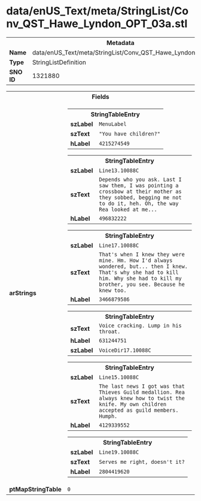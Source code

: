 <h1>data/enUS_Text/meta/StringList/Conv_QST_Hawe_Lyndon_OPT_03a.stl</h1><table><tr><th colspan="100%">Metadata</th></tr><tr><td><b>Name</b></td><td>data/enUS_Text/meta/StringList/Conv_QST_Hawe_Lyndon_OPT_03a.stl</td></tr><tr><td><b>Type</b></td><td>StringListDefinition</td></tr><tr><td><b>SNO ID</b></td><td>1321880</td></tr></table>

<table><tr><th colspan="100%">Fields</th></tr><tr><td><b>arStrings</b></td><td><table><tr><th colspan="100%">StringTableEntry</th></tr><tr><td><b>szLabel</b></td><td><code>MenuLabel</code></td></tr><tr><td><b>szText</b></td><td><code>"You have children?"</code></td></tr><tr><td><b>hLabel</b></td><td><code>4215274549</code></td></tr></table>


<table><tr><th colspan="100%">StringTableEntry</th></tr><tr><td><b>szLabel</b></td><td><code>Line13.10088C</code></td></tr><tr><td><b>szText</b></td><td><code>Depends who you ask. Last I saw them, I was pointing a crossbow at their mother as they sobbed, begging me not to do it, heh. Oh, the way Rea looked at me...</code></td></tr><tr><td><b>hLabel</b></td><td><code>496832222</code></td></tr></table>


<table><tr><th colspan="100%">StringTableEntry</th></tr><tr><td><b>szLabel</b></td><td><code>Line17.10088C</code></td></tr><tr><td><b>szText</b></td><td><code>That's when I knew they were mine. Hm. How I'd always wondered, but... then I knew. That's why she had to kill him. Why she had to kill my brother, you see. Because he knew too.</code></td></tr><tr><td><b>hLabel</b></td><td><code>3466879586</code></td></tr></table>


<table><tr><th colspan="100%">StringTableEntry</th></tr><tr><td><b>szText</b></td><td><code>Voice cracking. Lump in his throat.</code></td></tr><tr><td><b>hLabel</b></td><td><code>631244751</code></td></tr><tr><td><b>szLabel</b></td><td><code>VoiceDir17.10088C</code></td></tr></table>


<table><tr><th colspan="100%">StringTableEntry</th></tr><tr><td><b>szLabel</b></td><td><code>Line15.10088C</code></td></tr><tr><td><b>szText</b></td><td><code>The last news I got was that Thieves Guild medallion. Rea always knew how to twist the knife. My own children accepted as guild members. Humph.</code></td></tr><tr><td><b>hLabel</b></td><td><code>4129339552</code></td></tr></table>


<table><tr><th colspan="100%">StringTableEntry</th></tr><tr><td><b>szLabel</b></td><td><code>Line19.10088C</code></td></tr><tr><td><b>szText</b></td><td><code>Serves me right, doesn't it?</code></td></tr><tr><td><b>hLabel</b></td><td><code>2804419620</code></td></tr></table>


</td></tr><tr><td><b>ptMapStringTable</b></td><td><code>0</code></td></tr></table>


